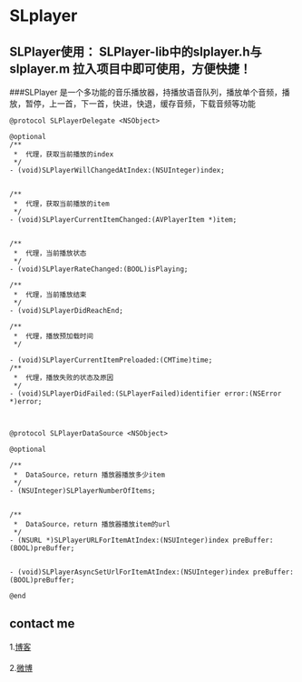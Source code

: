 # SLplayer
## SLPlayer使用： SLPlayer-lib中的slplayer.h与slplayer.m 拉入项目中即可使用，方便快捷！
###SLPlayer 是一个多功能的音乐播放器，持播放语音队列，播放单个音频，播放，暂停，上一首，下一首，快进，快退，缓存音频，下载音频等功能
```object-c
@protocol SLPlayerDelegate <NSObject>

@optional
/**
 *  代理，获取当前播放的index
 */
- (void)SLPlayerWillChangedAtIndex:(NSUInteger)index;


/**
 *  代理，获取当前播放的item
 */
- (void)SLPlayerCurrentItemChanged:(AVPlayerItem *)item;


/**
 *  代理，当前播放状态
 */
- (void)SLPlayerRateChanged:(BOOL)isPlaying;

/**
 *  代理，当前播放结束
 */
- (void)SLPlayerDidReachEnd;

/**
 *  代理，播放预加载时间
 */

- (void)SLPlayerCurrentItemPreloaded:(CMTime)time;
/**
 *  代理，播放失败的状态及原因
 */
- (void)SLPlayerDidFailed:(SLPlayerFailed)identifier error:(NSError *)error;



@protocol SLPlayerDataSource <NSObject>

@optional

/**
 *  DataSource，return 播放器播放多少item
 */
- (NSUInteger)SLPlayerNumberOfItems;


/**
 *  DataSource，return 播放器播放item的url
 */
- (NSURL *)SLPlayerURLForItemAtIndex:(NSUInteger)index preBuffer:(BOOL)preBuffer;


- (void)SLPlayerAsyncSetUrlForItemAtIndex:(NSUInteger)index preBuffer:(BOOL)preBuffer;

@end

```


## contact me  
1.[博客](http://christmascat.lofter.com)<br />  
2.[微博](http://weibo.com/3388333772/profile?topnav=1&wvr=6)<br />  
